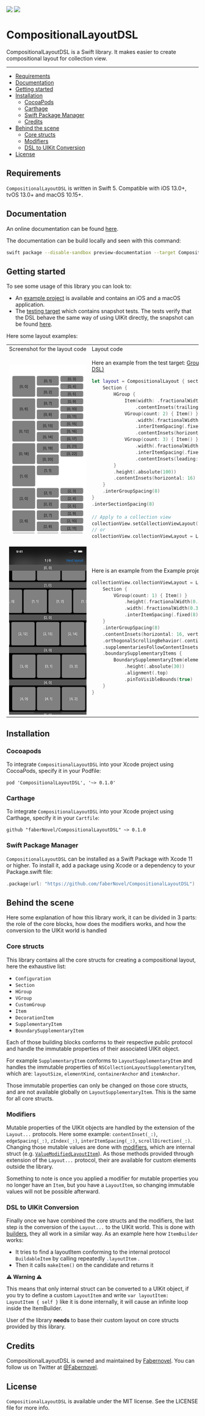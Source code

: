 [![](https://img.shields.io/endpoint?url=https%3A%2F%2Fswiftpackageindex.com%2Fapi%2Fpackages%2FfaberNovel%2FCompositionalLayoutDSL%2Fbadge%3Ftype%3Dswift-versions)](https://swiftpackageindex.com/faberNovel/CompositionalLayoutDSL)
[![](https://img.shields.io/endpoint?url=https%3A%2F%2Fswiftpackageindex.com%2Fapi%2Fpackages%2FfaberNovel%2FCompositionalLayoutDSL%2Fbadge%3Ftype%3Dplatforms)](https://swiftpackageindex.com/faberNovel/CompositionalLayoutDSL)

# CompositionalLayoutDSL

CompositionalLayoutDSL is a Swift library. It makes easier to create compositional layout for collection view.

---

- [Requirements](#requirements)
- [Documentation](#documentation)
- [Getting started](#getting-started)
- [Installation](#installation)
    - [CocoaPods](#cocoapods)
    - [Carthage](#carthage)
    - [Swift Package Manager](#swift-package-manager)
    - [Credits](#credits)
- [Behind the scene](#behind-the-scene)
    - [Core structs](#core-structs)
    - [Modifiers](#modifiers)
    - [DSL to UIKit Conversion](#dsl-to-uikit-conversion)
- [License](#license)

## Requirements

`CompositionalLayoutDSL` is written in Swift 5. Compatible with iOS 13.0+, tvOS 13.0+ and macOS 10.15+.

## Documentation

An online documentation can be found [here](https://fabernovel.github.io/CompositionalLayoutDSL/documentation/CompositionalLayoutDSL).

The documentation can be build locally and seen with this command:
```bash
swift package --disable-sandbox preview-documentation --target CompositionalLayoutDSL
```

## Getting started

To see some usage of this library you can look to:
- An [example project](./Example/) is available and contains an iOS and a macOS application.
- The [testing target](./CompositionalLayoutDSLTests) which contains snapshot tests. The tests verify that the DSL behave the same way of using UIKit directly, the snapshot can be found [here](./CompositionalLayoutDSLTests/LayoutTests/__Snapshots__/).

Here some layout examples:

<table>
<tr>
<td>Screenshot&nbsp;for&nbsp;the&nbsp;layout&nbsp;code</td><td>Layout code</td>
</tr>
<tr>
<td><img src="./CompositionalLayoutDSLTests/LayoutTests/__Snapshots__/GroupDSLTests/testInnerGroups.2.png" /></td>
<td>

Here an example from the test target: [GroupDSLTests.swift (contains the same layout without the DSL)](./CompositionalLayoutDSLTests/LayoutTests/GroupDSLTests.swift)
```swift
let layout = CompositionalLayout { section, environment in
    Section {
        HGroup {
            Item(width: .fractionalWidth(1 / 3))
                .contentInsets(trailing: 4)
            VGroup(count: 2) { Item() }
                .width(.fractionalWidth(1 / 3))
                .interItemSpacing(.fixed(8))
                .contentInsets(horizontal: 4)
            VGroup(count: 3) { Item() }
                .width(.fractionalWidth(1 / 3))
                .interItemSpacing(.fixed(8))
                .contentInsets(leading: 4)
        }
        .height(.absolute(100))
        .contentInsets(horizontal: 16)
    }
    .interGroupSpacing(8)
}
.interSectionSpacing(8)

// Apply to a collection view
collectionView.setCollectionViewLayout(layout, animated: false)
// or
collectionView.collectionViewLayout = LayoutBuilder { layout }
```

</td>
</tr>
<tr>
<td><img src="./images/GettingStartedExample.jpg"/></td>
<td>

Here is an example from the Example project: [GettingStartedCompositionalLayout.swift](./Example/CompositionalLayoutDSL_Example_iOS/App/ShowcaseViewController/CompositionalLayout/GettingStartedCompositionalLayout.swift)

```swift
collectionView.collectionViewLayout = LayoutBuilder {
    Section {
        VGroup(count: 1) { Item() }
            .height(.fractionalWidth(0.3))
            .width(.fractionalWidth(0.3))
            .interItemSpacing(.fixed(8))
    }
    .interGroupSpacing(8)
    .contentInsets(horizontal: 16, vertical: 8)
    .orthogonalScrollingBehavior(.continuous)
    .supplementariesFollowContentInsets(false)
    .boundarySupplementaryItems {
        BoundarySupplementaryItem(elementKind: UICollectionView.elementKindSectionHeader)
            .height(.absolute(30))
            .alignment(.top)
            .pinToVisibleBounds(true)
    }
}
```

</td>
</tr>
</table>

## Installation

### Cocoapods

To integrate `CompositionalLayoutDSL` into your Xcode project using CocoaPods, specify it in your Podfile:
```
pod 'CompositionalLayoutDSL', '~> 0.1.0'
```

### Carthage

To integrate `CompositionalLayoutDSL` into your Xcode project using Carthage, specify it in your `Cartfile`:

```
github "faberNovel/CompositionalLayoutDSL" ~> 0.1.0
```

### Swift Package Manager

`CompositionalLayoutDSL` can be installed as a Swift Package with Xcode 11 or higher. To install it, add a package using Xcode or a dependency to your Package.swift file:

```swift
.package(url: "https://github.com/faberNovel/CompositionalLayoutDSL")
```

## Behind the scene

Here some explanation of how this library work, it can be divided in 3 parts: the role of the core blocks,
how does the modifiers works, and how the conversion to the UIKit world is handled

### Core structs

This library contains all the core structs for creating a compositional layout, here the exhaustive list:
- `Configuration`
- `Section`
- `HGroup`
- `VGroup`
- `CustomGroup`
- `Item`
- `DecorationItem`
- `SupplementaryItem`
- `BoundarySupplementaryItem`

Each of those building blocks conforms to their respective public protocol and handle the immutable properties
of their associated UIKit object.

For example `SupplementaryItem` conforms to `LayoutSupplementaryItem` and handles the immutable
properties of `NSCollectionLayoutSupplementaryItem`, which are:
`layoutSize`, `elementKind`, `containerAnchor` and `itemAnchor`.

Those immutable properties can only be changed on those core structs, and are not available globally
on `LayoutSupplementaryItem`. This is the same for all core structs.

### Modifiers

Mutable properties of the UIKit objects are handled by the extension of the `Layout...` protocols.
Here some example: `contentInset(_:)`, `edgeSpacing(_:)`, `zIndex(_:)`, `interItemSpacing(_:)`, `scrollDirection(_:)`.
Changing those mutable values are done with [modifiers](./Sources/CompositionalLayoutDSL/Internal/ModifiedLayout),
which are internal struct (e.g. [`ValueModifiedLayoutItem`](./Sources/CompositionalLayoutDSL/Internal/ModifiedLayout/ModifiedLayoutItem.swift)).
As those methods provided through extension of the `Layout...` protocol, their are available for custom
elements outside the library.

Something to note is once you applied a modifier for mutable properties you no longer have an `Item`,
but you have a `LayoutItem`, so changing immutable values will not be possible afterward.

### DSL to UIKit Conversion

Finally once we have combined the core structs and the modifiers, the last step is the conversion of the `Layout...` to the UIKit world.
This is done with [builders](./Sources/CompositionalLayoutDSL/Internal/Builders), they all work in a similar way.
As an example here how `ItemBuilder` works:
- It tries to find a layoutItem conforming to the internal protocol `BuildableItem` by calling repeatedly `.layoutItem` .
- Then it calls `makeItem()` on the candidate and returns it

**⚠️ Warning ⚠️**

This means that only internal struct can be converted to a UIKit object, if you try to define a custom `LayoutItem`
and write `var layoutItem: LayoutItem { self }` like it is done internally, it will cause an infinite loop inside the ItemBuilder.

User of the library **needs** to base their custom layout on core structs provided by this library.


## Credits

CompositionalLayoutDSL is owned and maintained by [Fabernovel](https://www.fabernovel.com/). You can follow us on Twitter at [@Fabernovel](https://twitter.com/FabernovelTech).

## License

`CompositionalLayoutDSL` is available under the MIT license. See the LICENSE file for more info.
